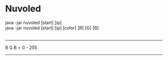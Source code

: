 # Nuvoled
java -jar nuvoled [start] [ip]  
java -jar nuvoled [start] [ip] [color] [R] [G] [B]  
<br />
***
R G B = 0 - 255
***